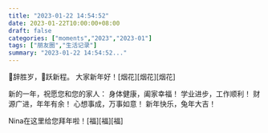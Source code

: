 ```yaml
---
title: "2023-01-22 14:54:52"
date: 2023-01-22T10:00:00+08:00
draft: false
categories: ["moments","2023","2023-01"]
tags: ["朋友圈","生活记录"]
summary: "2023-01-22 14:54:52..."
---
```


🐯辞胜岁，🐰跃新程。
大家新年好！[烟花][烟花][烟花]

新的一年，祝愿您和您的家人：
身体健康，阖家幸福！
学业进步，工作顺利！
财源广进，年年有余！
心想事成，万事如意！
新年快乐，兔年大吉！

Nina在这里给您拜年啦！[福][福][福]

